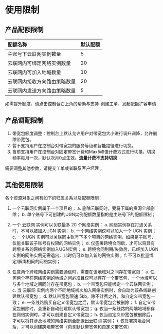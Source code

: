 # 使用限制

## **产品配额限制**

| 配额名称                     | 默认配额 |
| :--------------------------- | :------- |
| 主账号下云联网实例数量       | 5        |
| 云联网内可绑定网络实例数量   | 20       |
| 云联网内可加入地域数量       | 10       |
| 云联网内接收方向路由策略数量 | 20       |
| 云联网内发送方向路由策略数量 | 5        |

如需提升额度，请点击控制台右上角的帮助与支持-创建工单，发起配额扩容申请

  

## 产品调配限制

1.  带宽包额度调整：控制台上默认允许用户对带宽包大小进行调升调降，允许删除带宽包。
2.  暂不支持用户在控制台对带宽包的服务等级和智能路径进行切换。
3.  当前支持用户在控制台对固定带宽计费和Max5峰值计费方式进行切换，切换频率每月一次，默认次月0点生效。**流量计费不支持切换**

需要调整其他参数，请提交工单或者联系客户经理；


## **其他使用限制**

各个资源对象之间有如下的归属关系以及配额限制：

1. 一个云联网实例属于一个项目的；
a. 删除云联网时，要将下属的资源全部删除；
b. 单个账号下可创建的UGN实例配额数量指的是主账号下的配额限制；

2. 一个 云联网 实例可以关联最多 20 个网络实例：
   a. 网络实例存在打通关系时，不可以被加入UGN 实例；
   b. 一个网络实例仅可以加入一个 UGN 实例；
   c. 一个UGN 实例可以关联同主账号下多个项目的网络实例，如果是子账号，仅能关联该子账号有权限的网络实例；
   d. 仅签署跨境合同后，才可以将具有跨境关系的网络实例加入UGN实例；
   e. 跨境合同到期/失效后，已经加入UGN实例的网络实例无需退出，此时仍可以加入新的网络实例；
   f. 不可以批量绑定/解绑相同的网络实例；

3. 任意两个跨域网络实例需要通信时，需要在该地域对之间存在带宽包：
   a. 任何两个存在网络实例的地域之间必须且仅可以存在一个带宽包，一个地域可以与多个地域之间同时存在带宽包；
   b. 一个带宽包只能绑定一个云联网实例；
   c. 当 云联网 实例内两个不同地域初次加入网络实例时，会自动为该条线路创建默认带宽包；
   d. 默认带宽包限速 5kb，除不计费之外，和自定义带宽包一致；
   e. 一条线路购买自定义带宽包之后，默认带宽包会被删除；
   f. 自定义带宽包删除时，会重新自动创建默认带宽包；
   g. 仅当一条线路的两端地域都存在网络实例时，才可以创建自定义带宽包；
   h. 仅当自定义带宽包被删除后，才可以将其涉及地域的网络实例全部退出云联网 实例；
   i. 仅签署跨境合同后，才可以创建跨境带宽包（包含默认带宽包和自定义带宽包）
